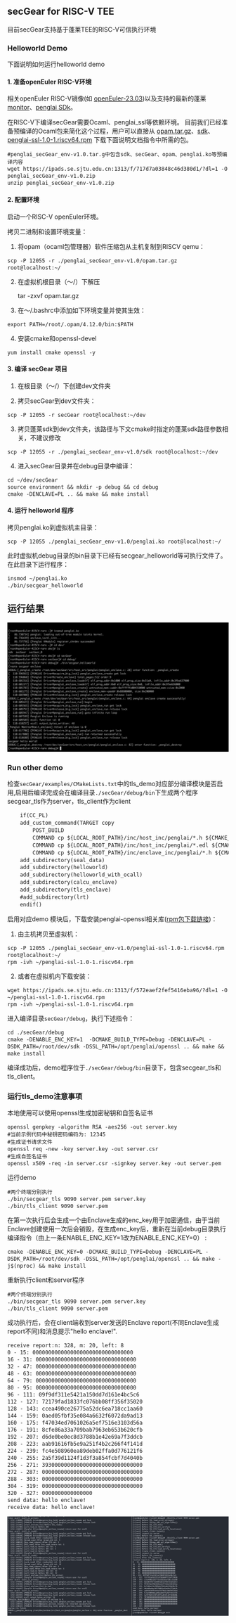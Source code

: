 ## secGear for RISC-V TEE

目前secGear支持基于蓬莱TEE的RISC-V可信执行环境

### Helloworld Demo
下面说明如何运行helloworld demo


#### 1. 准备openEuler RISC-V环境

相关openEuler RISC-V镜像(如  [openEuler-23.03](https://mirror.iscas.ac.cn/openeuler-sig-riscv/openEuler-RISC-V/preview/openEuler-23.03-V1-riscv64/QEMU/))以及支持的最新的蓬莱[monitor](https://github.com/penglai-enclave/penglai-enclave-sPMP)、[penglai SDk](https://github.com/Penglai-Enclave/penglai-sdk)。

在RISC-V下编译secGear需要Ocaml、penglai_ssl等依赖环境。
目前我们已经准备预编译的Ocaml包来简化这个过程，用户可以直接从
[opam.tar.gz](https://ipads.se.sjtu.edu.cn:1313/f/fcab1b0b8f864436b765/)、[sdk](https://ipads.se.sjtu.edu.cn:1313/f/96aa0496d47441d6824d/)、[penglai-ssl-1.0-1.riscv64.rpm](https://ipads.se.sjtu.edu.cn:1313/f/572eaef2fef5416eba96/)
下载下面说明文档指令中所需的包。

```
#penglai_secGear_env-v1.0.tar.g中包含sdk、secGear、opam、penglai.ko等预编译内容
wget https://ipads.se.sjtu.edu.cn:1313/f/717d7a03848c46d380d1/?dl=1 -O penglai_secGear_env-v1.0.zip
unzip penglai_secGear_env-v1.0.zip
```

#### 2. 配置环境

启动一个RISC-V openEuler环境。

拷贝二进制和设置环境变量：

1) 将opam（ocaml包管理器）软件压缩包从主机复制到RISCV qemu：
```
scp -P 12055 -r ./penglai_secGear_env-v1.0/opam.tar.gz root@localhost:~/
```

2) 在虚拟机根目录（～/）下解压

	tar -zxvf opam.tar.gz

3) 在～/.bashrc中添加如下环境变量并使其生效：
```
export PATH=/root/.opam/4.12.0/bin:$PATH
```
4) 安装cmake和openssl-devel

```
yum install cmake openssl -y
```

#### 3. 编译 secGear 项目

1. 在根目录（～/）下创建dev文件夹

2. 拷贝secGear到dev文件夹：
```shell
scp -P 12055 -r secGear root@localhost:~/dev
```

3. 拷贝蓬莱sdk到dev文件夹，该路径与下文cmake时指定的蓬莱sdk路径参数相关，不建议修改

```
scp -P 12055 -r ./penglai_secGear_env-v1.0/sdk root@localhost:~/dev
```

4. 进入secGear目录并在debug目录中编译：

```shell
cd ~/dev/secGear
source environment && mkdir -p debug && cd debug
cmake -DENCLAVE=PL .. && make && make install
```

#### 4. 运行 helloworld 程序

拷贝penglai.ko到虚拟机主目录：

```shell
scp -P 12055 ./penglai_secGear_env-v1.0/penglai.ko root@localhost:~/
```

此时虚拟机debug目录的bin目录下已经有secgear_helloworld等可执行文件了。在此目录下运行程序：

```shell
insmod ~/penglai.ko
./bin/secgear_helloworld
```


运行结果
---------
<img src="secGear_RISC-V_Penglai_demo.jpeg" alt="secGear-Penglai" style="zoom:80%;" />

### Run other demo

检查`secGear/examples/CMakeLists.txt`中的tls_demo对应部分编译模块是否启用,启用后编译完成会在编译目录`./secGear/debug/bin`下生成两个程序secgear_tls作为server，tls_client作为client
```CMakeLists.txt
	if(CC_PL)
	add_custom_command(TARGET copy
		POST_BUILD
		COMMAND cp ${LOCAL_ROOT_PATH}/inc/host_inc/penglai/*.h ${CMAKE_BINARY_DIR}/inc/secGear/
		COMMAND cp ${LOCAL_ROOT_PATH}/inc/host_inc/penglai/*.edl ${CMAKE_BINARY_DIR}/inc/secGear/
		COMMAND cp ${LOCAL_ROOT_PATH}/inc/enclave_inc/penglai/*.h ${CMAKE_BINARY_DIR}/inc/secGear/)
	add_subdirectory(seal_data)
	add_subdirectory(helloworld)
    add_subdirectory(helloworld_with_ocall)
    add_subdirectory(calcu_enclave)
    add_subdirectory(tls_enclave)
	#add_subdirectory(lrt)
	endif()
```

启用对应demo 模块后，下载安装penglai-openssl相关库([rpm包下载链接](https://ipads.se.sjtu.edu.cn:1313/f/572eaef2fef5416eba96/))：


1. 由主机拷贝至虚拟机：
```
scp -P 12055 ./penglai_secGear_env-v1.0/penglai-ssl-1.0-1.riscv64.rpm root@localhost:~/
rpm -ivh ~/penglai-ssl-1.0-1.riscv64.rpm
```
2. 或者在虚拟机内下载安装：
```
wget https://ipads.se.sjtu.edu.cn:1313/f/572eaef2fef5416eba96/?dl=1 -O ~/penglai-ssl-1.0-1.riscv64.rpm
rpm -ivh ~/penglai-ssl-1.0-1.riscv64.rpm
```

进入编译目录`secGear/debug`，执行下述指令：

```shell
cd ./secGear/debug
cmake -DENABLE_ENC_KEY=1  -DCMAKE_BUILD_TYPE=Debug -DENCLAVE=PL -DSDK_PATH=/root/dev/sdk -DSSL_PATH=/opt/penglai/openssl .. && make && make install
```

编译成功后，demo程序位于`./secGear/debug/bin`目录下，包含secgear_tls和tls_client。

### 运行tls_demo注意事项

本地使用可以使用openssl生成加密秘钥和自签名证书
```shell
openssl genpkey -algorithm RSA -aes256 -out server.key
#当前示例代码中秘钥密码编码为: 12345
#生成证书请求文件
openssl req -new -key server.key -out server.csr
#生成自签名证书
openssl x509 -req -in server.csr -signkey server.key -out server.pem
```

运行demo
```shell
#两个终端分别执行
./bin/secgear_tls 9090 server.pem server.key
./bin/tls_client 9090 server.pem
```

在第一次执行后会生成一个由Enclave生成的enc_key用于加密通信，由于当前Enclave创建使用一次后会销毁，在生成enc_key后，重新在当前debug目录执行编译指令（由上一条ENABLE_ENC_KEY=1改为ENABLE_ENC_KEY=0） :
```shell
cmake -DENABLE_ENC_KEY=0 -DCMAKE_BUILD_TYPE=Debug -DENCLAVE=PL -DSDK_PATH=/root/dev/sdk -DSSL_PATH=/opt/penglai/openssl .. && make -j$(nproc) && make install
```

重新执行client和server程序
```shell
#两个终端分别执行
./bin/secgear_tls 9090 server.pem server.key
./bin/tls_client 9090 server.pem
```
成功执行后，会在client端收到server发送的Enclave report(不同Enclave生成report不同)和消息提示"hello enclave!".

```
receive report:n: 328, m: 20, left: 8
0 - 15: 00000000000000000000000000000000
16 - 31: 00000000000000000000000000000000
32 - 47: 00000000000000000000000000000000
48 - 63: 00000000000000000000000000000000
64 - 79: 00000000000000000000000000000000
80 - 95: 00000000000000000000000000000000
96 - 111: 09f9df311e5421a150dd7d161e4bc5c6
112 - 127: 72179fad1833fc076bb08ff356f35020
128 - 143: ccea490ce26775a52dc6ea718cc1aa60
144 - 159: 0aed05fbf35e084a6632f6072da9ad13
160 - 175: f47034ed7061026a5ef7516e3103d56a
176 - 191: 8cfe86a33a709bab7963eb653b620cfb
192 - 207: d6de0be0ec8d3788b1e42e69a7f3ddcb
208 - 223: aab91616fb5e9a251f4b2c266f4f141d
224 - 239: fc4e508960ea89deb02ffa0d776121f6
240 - 255: 2a5f39d1124f1d3f3a854fcbf7d4040b
256 - 271: 39300000000000000000000000000000
272 - 287: 00000000000000000000000000000000
288 - 303: 00000000000000000000000000000000
304 - 319: 00000000000000000000000000000000
320 - 327: 0000000000000000
send data: hello enclave!
receive data: hello enclave!
```

<img src="tls_server_client.png" alt="tls_server_client" style="zoom:80%;" />
